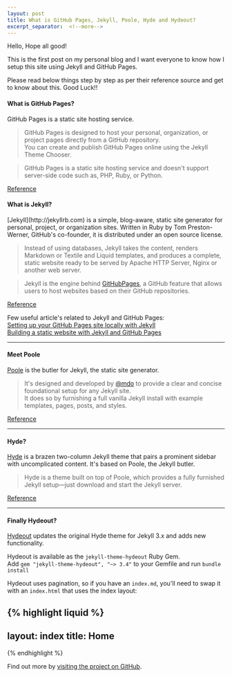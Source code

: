```yaml
---
layout: post
title: What is GitHub Pages, Jekyll, Poole, Hyde and Hydeout?
excerpt_separator:  <!--more-->
---
```


Hello, Hope all good!

<p>This is the first post on my personal blog and I want everyone to know how I setup this site using Jekyll and GitHub Pages. </p>

Please read below things step by step as per their reference source and get to know about this. Good Luck!!

<h4>What is GitHub Pages?</h4>

GitHub Pages is a static site hosting service.

> GitHub Pages is designed to host your personal, organization, or project pages directly from a GitHub repository.<br>
> You can create and publish GitHub Pages online using the Jekyll Theme Chooser.

> GitHub Pages is a static site hosting service and doesn't support server-side code such as, PHP, Ruby, or Python.

<a href="https://help.github.com/articles/what-is-github-pages/">Reference</a>

<h4>What is Jekyll?</h4>
[Jekyll](http://jekyllrb.com) is a simple, blog-aware, static site generator for personal, project, or organization sites. Written in Ruby by Tom Preston-Werner, GitHub's co-founder, it is distributed under an open source license.

> Instead of using databases, Jekyll takes the content, renders Markdown or Textile and Liquid templates, and produces a complete, static website ready to be served by Apache HTTP Server, Nginx or another web server.

> Jekyll is the engine behind <a href="https://pages.github.com/">GitHubPages</a>, a GitHub feature that allows users to host websites based on their GitHub repositories.

<a href="https://en.wikipedia.org/wiki/Jekyll_(software)">Reference</a>

Few useful article's related to Jekyll and GitHub Pages:<br>
<a href="https://help.github.com/articles/setting-up-your-github-pages-site-locally-with-jekyll/">Setting up your GitHub Pages site locally with Jekyll</a> <br>
<a href="https://programminghistorian.org/lessons/building-static-sites-with-jekyll-github-pages">Building a static website with Jekyll and GitHub Pages</a>

 ---

<h4>Meet Poole</h4>

[Poole](http://getpoole.com)  is the butler for Jekyll, the static site generator.

> It's designed and developed by [@mdo](https://markdotto.com) to provide a clear and concise foundational setup for any Jekyll site.<br>It does so by furnishing a full vanilla Jekyll install with example templates, pages, posts, and styles.

<a href="http://getpoole.com/">Reference</a>

---

<h4>Hyde?</h4>

[Hyde](https://github.com/poole/hyde) is a brazen two-column Jekyll theme that pairs a prominent sidebar with uncomplicated content. It's based on Poole, the Jekyll butler.

> Hyde is a theme built on top of Poole, which provides a fully furnished Jekyll setup—just download and start the Jekyll server.

<a href="https://github.com/poole/hyde">Reference</a>

---

<h4>Finally Hydeout?</h4>

[Hydeout](https://github.com/fongandrew/hydeout) updates the original Hyde theme for Jekyll 3.x and adds new functionality.

Hydeout is available as the `jekyll-theme-hydeout` Ruby Gem.<br> Add `gem "jekyll-theme-hydeout", "~> 3.4"` to your Gemfile and run `bundle install`

Hydeout uses pagination, so if you have an `index.md`, you'll need to swap it with an `index.html` that uses the index layout:

{% highlight liquid %}
---
layout: index
title: Home
---
{% endhighlight %}

Find out more by [visiting the project on GitHub](https://github.com/fongandrew/hydeout).
